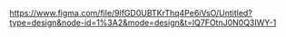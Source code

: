 https://www.figma.com/file/9lfGD0UBTKrThq4Pe6iVsO/Untitled?type=design&node-id=1%3A2&mode=design&t=lQ7FOtnJ0N0Q3IWY-1
